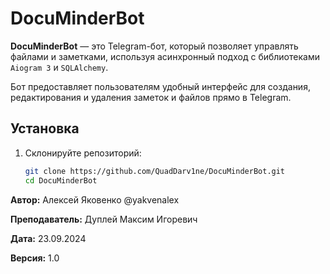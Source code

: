 # DocuMinderBot

**DocuMinderBot** — это Telegram-бот, который позволяет управлять файлами и заметками, используя асинхронный подход с библиотеками `Aiogram 3` и `SQLAlchemy`.

Бот предоставляет пользователям удобный интерфейс для создания, редактирования и удаления заметок и файлов прямо в Telegram.

## Установка

1. Склонируйте репозиторий:
   ```bash
   git clone https://github.com/QuadDarv1ne/DocuMinderBot.git
   cd DocuMinderBot

**Автор:** Алексей Яковенко @yakvenalex

**Преподаватель:** Дуплей Максим Игоревич

**Дата:** 23.09.2024

**Версия:** 1.0
